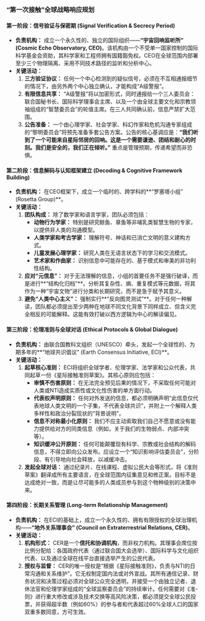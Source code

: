 ### “第一次接触”全球战略响应规划

#### 第一阶段：信号验证与保密期 (Signal Verification & Secrecy Period)

*   **负责机构：** 成立一个永久性的、独立的国际组织——**“宇宙回响监听所” (Cosmic Echo Observatory, CEO)**。该机构由一个不受单一国家控制的国际科学基金会资助，其科学家和工程师拥有国籍豁免权。CEO在全球范围内部署至少三个物理隔离、采用不同技术路径的监听和分析中心。
*   **关键活动：**
    1.  **三方验证协议：** 任何一个中心检测到的疑似信号，必须在不互相通报细节的情况下，由另外两个中心独立确认，才能构成“A级警报”。
    2.  **有限信息共享：** “A级警报”将以加密形式，同时通报给一个三人委员会：联合国秘书长、国际科学理事会主席、以及一个由全球主要文化和宗教领袖组成的“智慧委员会”的轮值主席。在三人共同确认前，信息严禁扩大范围。
    3.  **公告准备：** 一个由心理学家、社会学家、科幻作家和危机沟通专家组成的“黎明委员会”将预先准备多套公告方案。公告的核心基调应是：**“我们听到了一个可能来自星际邻居的回响。这是一个需要谦逊、团结和耐心的时刻。我们是安全的，我们正在倾听。”** 重点是管理预期，传递希望而非恐惧。

#### 第二阶段：信息解码与认知框架建立 (Decoding & Cognitive Framework Building)

*   **负责机构：** 在CEO框架下，成立一个临时的、跨学科的**“罗塞塔小组” (Rosetta Group)**。
*   **关键活动：**
    1.  **团队构成：** 除了数学家和语言学家，团队必须包括：
        *   **动物行为学家：** 特别是研究鲸鱼、章鱼等非哺乳类智慧生物的专家，以提供非人类的沟通模型。
        *   **人类学家和考古学家：** 理解符号、神话和已消亡文明的意义建构方式。
        *   **儿童发展心理学家：** 研究人类在无语言状态下的学习和交流模式。
        *   **艺术家和作曲家：** 识别信息中可能存在的、基于模式和审美的非功利性结构。
    2.  **应对“元信息”：** 对于无法理解的信息，小组的首要任务不是强行破译，而是进行**“结构化归档”**。分析其复杂性、熵、重复模式等元数据，将其作为一种“宇宙文物”进行分类和长期研究，而不是急于赋予其意义。
    3.  **避免“人类中心主义”：** 强制实行**“反向图灵测试”**。对于任何一种解读，团队都必须提出至少两种在地球不同文化背景下同样成立、但含义完全相反的可能解释。这能有效打破以西方逻辑为中心的解读偏见。

#### 第三阶段：伦理准则与全球对话 (Ethical Protocols & Global Dialogue)

*   **负责机构：** 由联合国教科文组织（UNESCO）牵头，发起一个全球性的、为期多年的**“地球共识倡议” (Earth Consensus Initiative, ECI)**。
*   **关键活动：**
    1.  **起草核心准则：** ECI将组织全球学者、伦理学家、法学家和公众代表，共同起草一份《星际接触准则草案》。其核心原则应包括：
        *   **审慎不伤害原则：** 在无法完全预见后果的情况下，不采取任何可能对人类或NTI造成实质性或文化性伤害的单方面行动。
        *   **代表权声明原则：** 任何对外发送的信息，都必须明确声明“此信息仅代表地球人类文明的一个子集，不代表全球共识”，并附上一个解释人类多样性和政治分裂现状的“背景说明”。
        *   **信息不对称最小化原则：** 我们不应主动索取我们自己不愿意或没有能力提供给对方的同类信息（例如，关于我们的生物弱点、内部冲突等）。
        *   **知识缓冲公开原则：** 任何可能颠覆现有科学、宗教或社会结构的解码信息，不得立即向公众发布。应设立一个“知识影响评估委员会”，分阶段、有引导地向社会释放，以减缓冲击。
    2.  **发起全球对话：** 通过纪录片、在线课程、虚拟公民大会等形式，将《准则草案》翻译成所有主要语言，在全球范围内征集意见和修正案。目标不是达成绝对一致，而是让尽可能多的人类成员参与到这个物种级别的决策中来。

#### 第四阶段：长期关系管理 (Long-term Relationship Management)

*   **负责机构：** 在ECI的基础上，成立一个永久性的、拥有有限授权的全球治理机构——**“地外关系理事会” (Council on Extraterrestrial Relations, CER)**。
*   **关键活动：**
    1.  **机构形式：** CER是一个**信托和协调机构**，而非权力机构。其理事会席位按比例分配给：各国政府代表（通过联合国大会选举）、国际科学与文化组织代表、以及通过全球在线平台直接选举产生的公民代表。
    2.  **授权与监督：** CER的唯一授权是“根据《星际接触准则》，负责与NTI的日常沟通和关系维护”。它无权制定国内法或对外宣战。其所有通信记录、财务状况和决策过程必须对全球公众完全透明，并接受一个由独立记者、退休法官和伦理学家组成的“全球监察委员会”的持续审计。任何需要对《准-则》进行重大修改或涉及技术交换等高风险决策，都必须提交全球公民投票，并获得超半数（例如60%）的参与者和代表超过60%全球人口的国家双重多数同意，方可生效。
